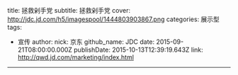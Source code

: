 title: 拯救剁手党
subtitle: 拯救剁手党
cover: http://jdc.jd.com/h5/imagespool/1444803903867.png
categories: 展示型
tags:
  - 宣传
author:
  nick: 京东
  github_name: JDC
date: 2015-09-21T08:00:00.000Z
publishDate: 2015-10-13T12:39:19.643Z
link: http://qwd.jd.com/marketing/index.html
---